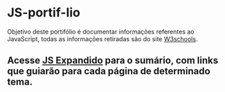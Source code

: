 # JS-portif-lio
Objetivo deste portifólio é documentar informações referentes ao JavaScript, todas as informações retiradas são do site [W3schools](https://www.w3schools.com).

## Acesse [JS Expandido](_JS-Expandido.md) para o sumário, com links que guiarão para cada página de determinado tema.
